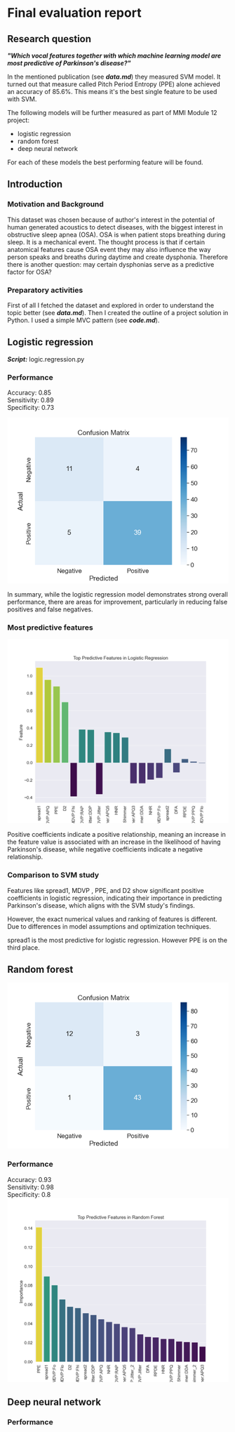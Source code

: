 # Final evaluation report

## Research question 

***"Which vocal features together with which machine learning model are most predictive of Parkinson's disease?"***

In the mentioned publication (see ***data.md***) they measured SVM model. It turned out that measure called Pitch Period Entropy (PPE) alone achieved an accuracy of 85.6%. This means it's the best single feature to be used with SVM. 

The following models will be further measured as part of MMI Module 12 project:

- logistic regression
- random forest
- deep neural network

For each of these models the best performing feature will be found.


## Introduction


### Motivation and Background
This dataset was chosen because of author's interest in the potential of human generated acoustics to detect diseases, with the biggest interest in obstructive sleep apnea (OSA). OSA is when patient stops breathing during sleep. It is a mechanical event. The thought process is that if certain anatomical features cause OSA event they may also influence the way person speaks and breaths during daytime and create dysphonia. Therefore there is another question: may certain dysphonias serve as a predictive factor for OSA?

### Preparatory activities

First of all I fetched the dataset and explored in order to understand the topic better (see ***data.md***). Then I created the outline of a project solution in Python. I used a simple MVC pattern (see ***code.md***).

## Logistic regression

***Script:*** logic.regression.py

### Performance
Accuracy: 0.85  
Sensitivity: 0.89  
Specificity: 0.73

![regression_confusion_matrix.png](images/regression_confusion_matrix.png)

In summary, while the logistic regression model demonstrates strong overall performance, there are areas for improvement, particularly in reducing false positives and false negatives.

### Most predictive features

![regression_features.png](images/regression_features.png)

Positive coefficients indicate a positive relationship, meaning an increase in the feature value is associated with an increase in the likelihood of having Parkinson's disease, while negative coefficients indicate a negative relationship.

### Comparison to SVM study

Features like spread1, MDVP , PPE, and D2 show significant positive coefficients in logistic regression, indicating their importance in predicting Parkinson's disease, which aligns with the SVM study's findings.

However, the exact numerical values and ranking of features is different. Due to differences in model assumptions and optimization techniques.

spread1 is the most predictive for logistic regression. However PPE is on the third place.

## Random forest

![rf_matrix.png](images/rf_matrix.png)

### Performance
Accuracy: 0.93  
Sensitivity: 0.98  
Specificity: 0.8      
![rf_features.png](images/rf_features.png)

## Deep neural network

### Performance